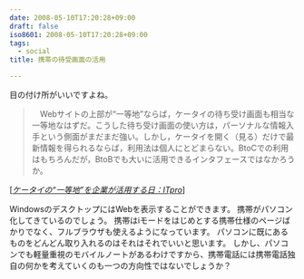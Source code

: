 ```yaml
---
date: 2008-05-10T17:20:28+09:00
draft: false
iso8601: 2008-05-10T17:20:28+09:00
tags:
  - social
title: 携帯の待受画面の活用

---
```


目の付け所がいいですよね。

<blockquote cite="http://itpro.nikkeibp.co.jp/article/OPINION/20080310/295832/" title="Source: ケータイの&#8220;一等地&#8221;を企業が活用する日：ITpro; Accessed Date: 3/14/2008" class="blockquote">
  <p>　Webサイトの上部が&#8220;一等地&#8221;ならば，ケータイの待ち受け画面も相当な一等地なはずだ。こうした待ち受け画面の使い方は，パーソナルな情報入手という側面がまだまだ強い。しかし，ケータイを開く（見る）だけで最新情報を得られるならば，利用法は個人にとどまらない。BtoCでの利用はもちろんだが，BtoBでも大いに活用できるインタフェースではなかろうか。 </p>
</blockquote>
<div class="cite"> [<cite><a href="http://itpro.nikkeibp.co.jp/article/OPINION/20080310/295832/">ケータイの&#8220;一等地&#8221;を企業が活用する日：ITpro</a></cite>] </div>

WindowsのデスクトップにはWebを表示することができます。
携帯がパソコン化してきているのでしょう。
携帯はiモードをはじめとする携帯仕様のページばかりでなく、フルブラウザも使えるようになっています。
パソコンに既にあるものをどんどん取り入れるのはそれはそれでいいと思います。
しかし、パソコンでも軽量重視のモバイルノートがあるわけですから、携帯電話には携帯電話独自の何かを考えていくのも一つの方向性ではないでしょうか？
